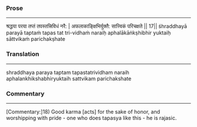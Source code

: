 ### Prose 
 --- 
श्रद्धया परया तप्तं तपस्तत्त्रिविधं नरै: |
अफलाकाङ्क्षिभिर्युक्तै: सात्त्विकं परिचक्षते || 17||
śhraddhayā parayā taptaṁ tapas tat tri-vidhaṁ naraiḥ
aphalākāṅkṣhibhir yuktaiḥ sāttvikaṁ parichakṣhate

### Translation 
 --- 
shraddhaya paraya taptam tapastatrividham naraih aphalankhikshabhiryuktaih sattvikam parichakshate

### Commentary 
 --- 
[Commentary:]18) Good karma [acts] for the sake of honor, and worshipping with pride - one who does tapasya like this - he is rajasic.